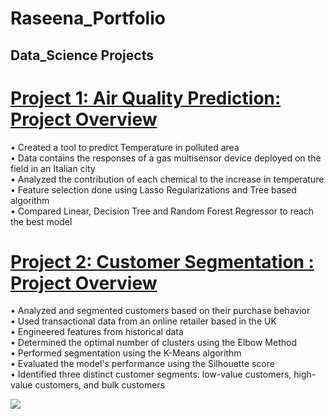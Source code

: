 # Raseena_Portfolio
## Data_Science Projects

# [Project 1: Air Quality Prediction: Project Overview ](https://github.com/Raseena-KP/Air-Quality-Prediction/blob/main/Predicting_Air_Quality.ipynb)
•	Created a tool to predict Temperature in polluted area</br>
•	Data contains the responses of a gas multisensor device deployed on the field in an Italian city</br>
• Analyzed the contribution of each chemical to the increase in temperature</br>
•	Feature selection done using Lasso Regularizations and Tree based algorithm</br>
•	Compared Linear, Decision Tree and Random Forest Regressor to reach the best model</br>

# [Project 2: Customer Segmentation : Project Overview ](https://github.com/Raseena-KP/Customer_Segmentation/blob/main/Customer_Segmentation.ipynb)
• Analyzed and segmented customers based on their purchase behavior</br>
• Used transactional data from an online retailer based in the UK</br>
• Engineered features from historical data</br>
• Determined the optimal number of clusters using the Elbow Method</br>
• Performed segmentation using the K-Means algorithm</br>
• Evaluated the model's performance using the Silhouette score</br>
• Identified three distinct customer segments: low-value customers, high-value customers, and bulk customers</br>

  ![](https://github.com/Raseena-KP/portfolio/blob/main/images/Customer%20Segments.png)
